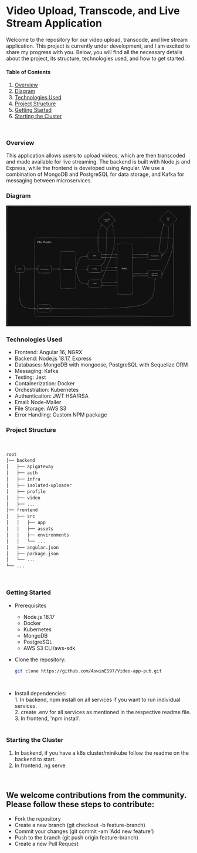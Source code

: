 # Video Upload, Transcode, and Live Stream Application
  Welcome to the repository for our video upload, transcode, and live stream  application. This project is currently under development, and I am excited to share my progress with you. Below, you will find all the necessary details about the project, its structure, technologies used, and how to get started.

#### Table of Contents
  1. [Overview](#overview)
  2. [Diagram](#diagram)
  2. [Technologies Used](#technologies-used)
  3. [Project Structure](#project-structure)
  4. [Getting Started](#getting-started)
  5. [Starting the Cluster](#starting-the-cluster)
  <br>

### Overview
  This application allows users to upload videos, which are then transcoded and made available for live streaming. The backend is built with Node.js and Express, while the frontend is developed using Angular. We use a combination of MongoDB and PostgreSQL for data storage, and Kafka for messaging between microservices.
  <br>

### Diagram

![Website](video-transcoder.webp)

### Technologies Used
  - Frontend: Angular 16, NGRX <br>
  - Backend: Node.js 18.17, Express <br>
  - Databases: MongoDB with mongoose, PostgreSQL with Sequelize ORM <br>
  - Messaging: Kafka <br>
  - Testing: Jest <br>
  - Containerization: Docker <br>
  - Orchestration: Kubernetes <br>
  - Authentication: JWT HSA/RSA <br>
  - Email: Node-Mailer <br>
  - File Storage: AWS S3 <br>
  - Error Handling: Custom NPM package <br>

### Project Structure
  <br>

  ```bash
  root
  │── backend
  │   ├── apigateway
  │   ├── auth
  │   ├── infra
  │   ├── isolated-uploader
  │   ├── profile
  │   ├── video
  │   ├── ...
  │── frontend
  │   ├── src
  │   │   ├── app
  │   │   ├── assets
  │   │   ├── environments
  │   │   └── ...
  │   ├── angular.json
  │   ├── package.json
  │   └── ...
  └── ...
  ```

  <br>

### Getting Started
  - Prerequisites <br>
    - Node.js 18.17 <br>
    - Docker <br>
    - Kubernetes <br>
    - MongoDB <br>
    - PostgreSQL <br>
    - AWS S3 CLI/aws-sdk <br>

  - Clone the repository:
    ```bash
    git clone https://github.com/AswinES97/Video-app-pub.git
    ```
    <br>

  -  Install dependencies: <br>
    1. In backend, npm install on all services if you want to run individual services. <br>
    2. create .env for all services as mentioned in the respective readme file. <br>
    3. In frontend, 'npm install'. <br>
    <br>

### Starting the Cluster
  1. In backend, if you have a k8s cluster/minikube follow the readme on the backend to start.
  2. In frontend, ng serve
  <br>

## We welcome contributions from the community. Please follow these steps to  contribute:

  - Fork the repository
  - Create a new branch (git checkout -b feature-branch)
  - Commit your changes (git commit -am 'Add new feature')
  - Push to the branch (git push origin feature-branch)
  - Create a new Pull Request

